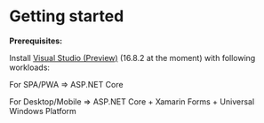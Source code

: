 # Getting started

**Prerequisites:**

Install [Visual Studio \(Preview\)](https://visualstudio.microsoft.com/vs/preview/) \(16.8.2 at the moment\) with following workloads:

For SPA/PWA =&gt; ASP.NET Core

For Desktop/Mobile =&gt; ASP.NET Core + Xamarin Forms + Universal Windows Platform

